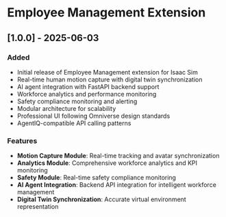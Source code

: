 # Employee Management Extension

## [1.0.0] - 2025-06-03

### Added
- Initial release of Employee Management extension for Isaac Sim
- Real-time human motion capture with digital twin synchronization
- AI agent integration with FastAPI backend support
- Workforce analytics and performance monitoring
- Safety compliance monitoring and alerting
- Modular architecture for scalability
- Professional UI following Omniverse design standards
- AgentIQ-compatible API calling patterns

### Features
- **Motion Capture Module**: Real-time tracking and avatar synchronization
- **Analytics Module**: Comprehensive workforce analytics and KPI monitoring
- **Safety Module**: Real-time safety compliance monitoring
- **AI Agent Integration**: Backend API integration for intelligent workforce management
- **Digital Twin Synchronization**: Accurate virtual environment representation
